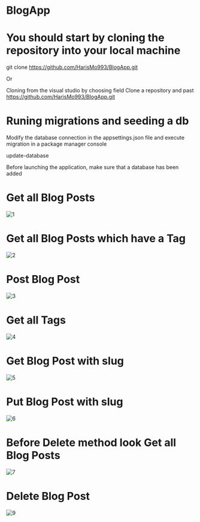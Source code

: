 # BlogApp

# You should start by cloning the repository into your local machine

git clone https://github.com/HarisMo993/BlogApp.git

Or 

Cloning from the visual studio by choosing field Clone a repository and past https://github.com/HarisMo993/BlogApp.git

# Runing migrations and seeding a db

Modify the database connection in the appsettings.json file and execute migration in a package manager console

update-database

Before launching the application, make sure that a database has been added

# Get all Blog Posts

![1](https://user-images.githubusercontent.com/80532396/116004949-435abf00-a605-11eb-8608-6938ef0f3f2a.PNG)

# Get all Blog Posts which have a Tag

![2](https://user-images.githubusercontent.com/80532396/116004956-4bb2fa00-a605-11eb-9c9a-a8dccc3a6234.PNG)

# Post Blog Post

![3](https://user-images.githubusercontent.com/80532396/116004962-5077ae00-a605-11eb-9049-d7687c1aaa4d.PNG)

# Get all Tags

![4](https://user-images.githubusercontent.com/80532396/116004970-58cfe900-a605-11eb-9bf3-f99acad92676.PNG)

# Get Blog Post with slug

![5](https://user-images.githubusercontent.com/80532396/116004977-5ec5ca00-a605-11eb-9c9a-5cdc3e47a4ef.PNG)

# Put Blog Post with slug

![6](https://user-images.githubusercontent.com/80532396/116004983-64231480-a605-11eb-8729-f4018ce92541.PNG)

# Before Delete method look Get all Blog Posts

![7](https://user-images.githubusercontent.com/80532396/116004987-68e7c880-a605-11eb-9e69-bb1bb0ef1cc2.PNG)

# Delete Blog Post

![9](https://user-images.githubusercontent.com/80532396/116004993-6edda980-a605-11eb-8a11-26ff4670d97f.PNG)
